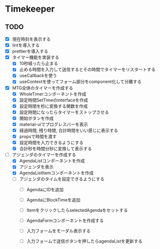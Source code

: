 # Timekeeper

## TODO
- [x] 現在時刻を表示する
- [x] lintを導入する
- [x] prettierを導入する
- [x] タイマー機能を実装する
  - [x] 10秒経ったら止まる
  - [x] 止める時間を入力して送信するとその時間でタイマーをリスタートする
  - [x] useCallbackを使う
  - [x] useContextを使ってフォーム部分をcomponent化して分離する
- [x] MTG全体のタイマーを作成する
  - [x] WholeTimerコンポーネントを作成
  - [x] 設定時間SetTimeのinterfaceを作成
  - [x] 設定時間を秒に変換する関数を作成
  - [x] 設定時間になったらタイマーをストップさせる
  - [x] 開始ボタンを作成
  - [x] material-uiでプログレスバーを表示
  - [x] 経過時間, 残り時間, 合計時間をいい感じに表示する
  - [x] propsで時間を渡す
  - [x] 設定時間を入力できるようにする
  - [x] 合計秒を時間分秒に変換して表示する
- [ ] アジェンダのタイマーを作成する
  - [x] AgendaListコンポーネントを作成
  - [x] アジェンダを表示
  - [x] AgendaListItemコンポーネントを作成
  - [ ] アジェンダのタイムを設定できるようにする
    - [ ] AgendaにIDを追加
    - [ ] AgendaにBlockTimeを追加
    - [ ] ItemをクリックしたらselectedAgendaをセットする
    - [ ] AgendaFormコンポーネントを作成する
    - [ ] 入力フォームをモーダル表示する
    - [ ] 入力フォームで送信ボタンを押したらagendaListを更新する

